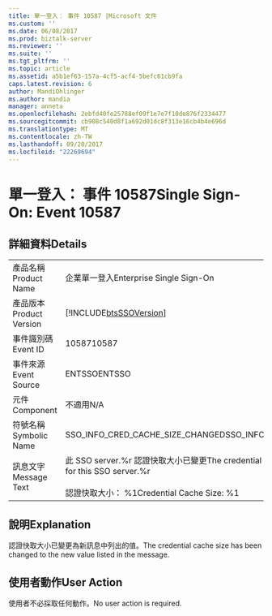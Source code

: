 ```yaml
---
title: 單一登入： 事件 10587 |Microsoft 文件
ms.custom: ''
ms.date: 06/08/2017
ms.prod: biztalk-server
ms.reviewer: ''
ms.suite: ''
ms.tgt_pltfrm: ''
ms.topic: article
ms.assetid: a5b1ef63-157a-4cf5-acf4-5befc61cb9fa
caps.latest.revision: 6
author: MandiOhlinger
ms.author: mandia
manager: anneta
ms.openlocfilehash: 2ebfd40fe25788ef09f1e7e7f10de876f2334477
ms.sourcegitcommit: cb908c540d8f1a692d01dc8f313e16cb4b4e696d
ms.translationtype: MT
ms.contentlocale: zh-TW
ms.lasthandoff: 09/20/2017
ms.locfileid: "22269694"
---
```

# <a name="single-sign-on-event-10587"></a><span data-ttu-id="79bb8-102">單一登入： 事件 10587</span><span class="sxs-lookup"><span data-stu-id="79bb8-102">Single Sign-On: Event 10587</span></span>
## <a name="details"></a><span data-ttu-id="79bb8-103">詳細資料</span><span class="sxs-lookup"><span data-stu-id="79bb8-103">Details</span></span>  
  
|||  
|-|-|  
|<span data-ttu-id="79bb8-104">產品名稱</span><span class="sxs-lookup"><span data-stu-id="79bb8-104">Product Name</span></span>|<span data-ttu-id="79bb8-105">企業單一登入</span><span class="sxs-lookup"><span data-stu-id="79bb8-105">Enterprise Single Sign-On</span></span>|  
|<span data-ttu-id="79bb8-106">產品版本</span><span class="sxs-lookup"><span data-stu-id="79bb8-106">Product Version</span></span>|[!INCLUDE[btsSSOVersion](../includes/btsssoversion-md.md)]|  
|<span data-ttu-id="79bb8-107">事件識別碼</span><span class="sxs-lookup"><span data-stu-id="79bb8-107">Event ID</span></span>|<span data-ttu-id="79bb8-108">10587</span><span class="sxs-lookup"><span data-stu-id="79bb8-108">10587</span></span>|  
|<span data-ttu-id="79bb8-109">事件來源</span><span class="sxs-lookup"><span data-stu-id="79bb8-109">Event Source</span></span>|<span data-ttu-id="79bb8-110">ENTSSO</span><span class="sxs-lookup"><span data-stu-id="79bb8-110">ENTSSO</span></span>|  
|<span data-ttu-id="79bb8-111">元件</span><span class="sxs-lookup"><span data-stu-id="79bb8-111">Component</span></span>|<span data-ttu-id="79bb8-112">不適用</span><span class="sxs-lookup"><span data-stu-id="79bb8-112">N/A</span></span>|  
|<span data-ttu-id="79bb8-113">符號名稱</span><span class="sxs-lookup"><span data-stu-id="79bb8-113">Symbolic Name</span></span>|<span data-ttu-id="79bb8-114">SSO_INFO_CRED_CACHE_SIZE_CHANGED</span><span class="sxs-lookup"><span data-stu-id="79bb8-114">SSO_INFO_CRED_CACHE_SIZE_CHANGED</span></span>|  
|<span data-ttu-id="79bb8-115">訊息文字</span><span class="sxs-lookup"><span data-stu-id="79bb8-115">Message Text</span></span>|<span data-ttu-id="79bb8-116">此 SSO server.%r 認證快取大小已變更</span><span class="sxs-lookup"><span data-stu-id="79bb8-116">The credential cache size has been changed for this SSO server.%r</span></span><br /><br /> <span data-ttu-id="79bb8-117">認證快取大小： %1</span><span class="sxs-lookup"><span data-stu-id="79bb8-117">Credential Cache Size: %1</span></span>|  
  
## <a name="explanation"></a><span data-ttu-id="79bb8-118">說明</span><span class="sxs-lookup"><span data-stu-id="79bb8-118">Explanation</span></span>  
 <span data-ttu-id="79bb8-119">認證快取大小已變更為新訊息中列出的值。</span><span class="sxs-lookup"><span data-stu-id="79bb8-119">The credential cache size has been changed to the new value listed in the message.</span></span>  
  
## <a name="user-action"></a><span data-ttu-id="79bb8-120">使用者動作</span><span class="sxs-lookup"><span data-stu-id="79bb8-120">User Action</span></span>  
 <span data-ttu-id="79bb8-121">使用者不必採取任何動作。</span><span class="sxs-lookup"><span data-stu-id="79bb8-121">No user action is required.</span></span>